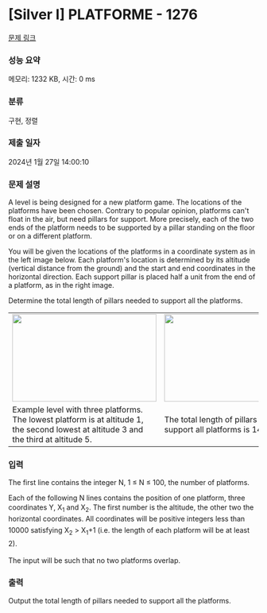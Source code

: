 # [Silver I] PLATFORME - 1276 

[문제 링크](https://www.acmicpc.net/problem/1276) 

### 성능 요약

메모리: 1232 KB, 시간: 0 ms

### 분류

구현, 정렬

### 제출 일자

2024년 1월 27일 14:00:10

### 문제 설명

<p>A level is being designed for a new platform game. The locations of the platforms have been chosen. Contrary to popular opinion, platforms can't float in the air, but need pillars for support. More precisely, each of the two ends of the platform needs to be supported by a pillar standing on the floor or on a different platform. </p>

<p>You will be given the locations of the platforms in a coordinate system as in the left image below. Each platform's location is determined by its altitude (vertical distance from the ground) and the start and end coordinates in the horizontal direction. Each support pillar is placed half a unit from the end of a platform, as in the right image. </p>

<p>Determine the total length of pillars needed to support all the platforms. </p>

<table class="table table-bordered td-center">
	<tbody>
		<tr>
			<td style="width:50%;"><img alt="" src="https://upload.acmicpc.net/914de249-cbd7-426c-9864-cb9e15bac82b/-/preview/" style="width: 290px; height: 176px;"></td>
			<td style="width:50%;"><img alt="" src="https://upload.acmicpc.net/6298c0a1-72b7-46ce-a5ea-80585dde87e6/-/preview/" style="width: 291px; height: 176px;"></td>
		</tr>
		<tr>
			<td style="width:50%;">Example level with three platforms. The lowest platform is at altitude 1, the second lowest at altitude 3 and the third at altitude 5.</td>
			<td style="width:50%;">The total length of pillars needed to support all platforms is 14.</td>
		</tr>
	</tbody>
</table>

### 입력 

 <p>The first line contains the integer N, 1 ≤ N ≤ 100, the number of platforms. </p>

<p>Each of the following N lines contains the position of one platform, three coordinates Y, X<sub>1</sub> and X<sub>2</sub>. <span style="line-height:1.6em">The first number is the altitude, the other two the horizontal coordinates. All coordinates will be positive integers less than 10000 satisfying X<sub>2</sub> > X<sub>1</sub>+1 (i.e. the length of each platform will be at least 2). </span></p>

<p>The input will be such that no two platforms overlap. </p>

### 출력 

 <p>Output the total length of pillars needed to support all the platforms. </p>

